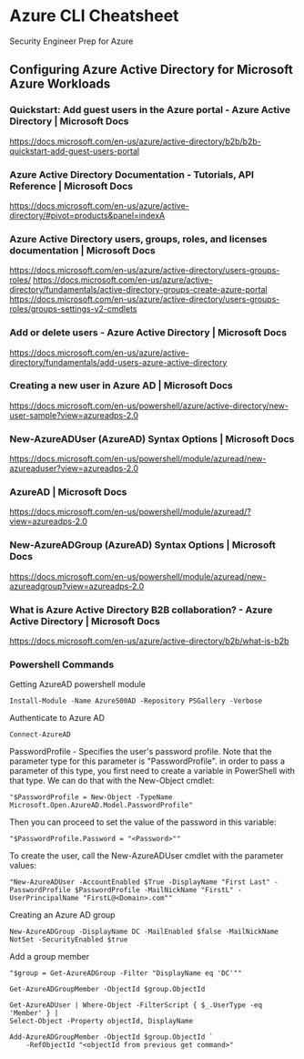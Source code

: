 # Azure CLI Cheatsheet
Security Engineer Prep for Azure 
## Configuring Azure Active Directory for Microsoft Azure Workloads

### Quickstart: Add guest users in the Azure portal - Azure Active Directory | Microsoft Docs
https://docs.microsoft.com/en-us/azure/active-directory/b2b/b2b-quickstart-add-guest-users-portal

### Azure Active Directory Documentation - Tutorials, API Reference | Microsoft Docs
https://docs.microsoft.com/en-us/azure/active-directory/#pivot=products&panel=indexA

### Azure Active Directory users, groups, roles, and licenses documentation | Microsoft Docs
https://docs.microsoft.com/en-us/azure/active-directory/users-groups-roles/
https://docs.microsoft.com/en-us/azure/active-directory/fundamentals/active-directory-groups-create-azure-portal
https://docs.microsoft.com/en-us/azure/active-directory/users-groups-roles/groups-settings-v2-cmdlets

### Add or delete users - Azure Active Directory | Microsoft Docs
https://docs.microsoft.com/en-us/azure/active-directory/fundamentals/add-users-azure-active-directory

### Creating a new user in Azure AD | Microsoft Docs
https://docs.microsoft.com/en-us/powershell/azure/active-directory/new-user-sample?view=azureadps-2.0

### New-AzureADUser (AzureAD) Syntax Options | Microsoft Docs
https://docs.microsoft.com/en-us/powershell/module/azuread/new-azureaduser?view=azureadps-2.0

### AzureAD | Microsoft Docs
https://docs.microsoft.com/en-us/powershell/module/azuread/?view=azureadps-2.0

### New-AzureADGroup (AzureAD) Syntax Options | Microsoft Docs
https://docs.microsoft.com/en-us/powershell/module/azuread/new-azureadgroup?view=azureadps-2.0

### What is Azure Active Directory B2B collaboration? - Azure Active Directory | Microsoft Docs
https://docs.microsoft.com/en-us/azure/active-directory/b2b/what-is-b2b


### Powershell Commands
Getting AzureAD powershell module
```
Install-Module -Name Azure500AD -Repository PSGallery -Verbose
```

Authenticate to Azure AD
```
Connect-AzureAD
```

PasswordProfile - Specifies the user's password profile. Note that the parameter type for this parameter is "PasswordProfile". in order to pass a parameter of this type, you first need to create a variable in PowerShell with that type. We can do that with the New-Object cmdlet:

```
"$PasswordProfile = New-Object -TypeName Microsoft.Open.AzureAD.Model.PasswordProfile"
```

Then you can proceed to set the value of the password in this variable:

```
"$PasswordProfile.Password = "<Password>""
```

To create the user, call the New-AzureADUser cmdlet with the parameter values:

```
"New-AzureADUser -AccountEnabled $True -DisplayName "First Last" -PasswordProfile $PasswordProfile -MailNickName "FirstL" -UserPrincipalName "FirstL@<Domain>.com""
```

Creating an Azure AD group
```
New-AzureADGroup -DisplayName DC -MailEnabled $false -MailNickName NotSet -SecurityEnabled $true
```

Add a group member
```
"$group = Get-AzureADGroup -Filter "DisplayName eq 'DC'""

Get-AzureADGroupMember -ObjectId $group.ObjectId

Get-AzureADUser | Where-Object -FilterScript { $_.UserType -eq 'Member' } |
Select-Object -Property objectId, DisplayName

Add-AzureADGroupMember -ObjectId $group.ObjectId `
    -RefObjectId "<objectId from previous get command>"
```